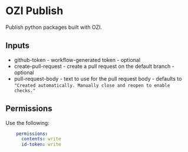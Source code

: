 # OZI Publish

Publish python packages built with OZI.

## Inputs

* github-token - workflow-generated token - optional
* create-pull-request - create a pull request on the default branch - optional
* pull-request-body - text to use for the pull request body - defaults to ``"Created automatically. Manually close and reopen to enable checks."``

## Permissions

Use the following:

```yaml
    permissions:
      contents: write
      id-token: write
```
